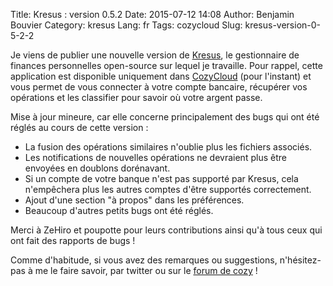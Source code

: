 Title: Kresus : version 0.5.2
Date: 2015-07-12 14:08
Author: Benjamin Bouvier
Category: kresus
Lang: fr
Tags: cozycloud
Slug: kresus-version-0-5-2-2

Je viens de publier une nouvelle version de
[Kresus](https://github.com/bnjbvr/kresus), le gestionnaire de finances
personnelles open-source sur lequel je travaille. Pour rappel, cette
application est disponible uniquement dans [CozyCloud](https://cozy.io)
(pour l'instant) et vous permet de vous connecter à votre compte
bancaire, récupérer vos opérations et les classifier pour savoir où
votre argent passe.

Mise à jour mineure, car elle concerne principalement des bugs qui ont
été réglés au cours de cette version :

-   La fusion des opérations similaires n'oublie plus les fichiers
    associés.
-   Les notifications de nouvelles opérations ne devraient plus être
    envoyées en doublons dorénavant.
-   Si un compte de votre banque n'est pas supporté par Kresus, cela
    n'empêchera plus les autres comptes d'être supportés correctement.
-   Ajout d'une section "à propos" dans les préférences.
-   Beaucoup d'autres petits bugs ont été réglés.

Merci à ZeHiro et poupotte pour leurs contributions ainsi qu'à tous ceux
qui ont fait des rapports de bugs !

Comme d'habitude, si vous avez des remarques ou suggestions,
n'hésitez-pas à me le faire savoir, par twitter ou sur le [forum de
cozy](https://forum.cozy.io/t/app-kresus/224) !
